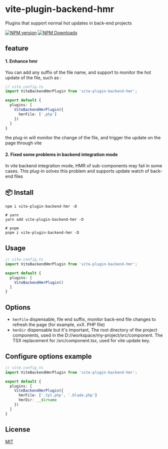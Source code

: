 # vite-plugin-backend-hmr
Plugins that support normal hot updates in back-end projects

[![NPM version](https://img.shields.io/npm/v/vite-plugin-backend-hmr.svg)](https://www.npmjs.com/package/vite-plugin-backend-hmr)
[![NPM Downloads](https://badgen.net/npm/dt/vite-plugin-backend-hmr)](https://www.npmjs.com/package/vite-plugin-backend-hmr)

## feature

#### 1. Enhance hmr 
You can add any suffix of the file name, and support to monitor the hot update of the file, such as :
```ts
// vite.config.ts
import ViteBackendHmrPlugin from 'vite-plugin-backend-hmr';

export default {
  plugins: [
    ViteBackendHmrPlugin({
      hmrFile: ['.php']
    })
  ]
}
```
the plug-in will monitor the change of the file, and trigger the update on the page through vite

#### 2. Fixed some problems in backend integration mode
In vite backend integration mode, HMR of sub-components may fail in some cases. This plug-in solves this problem and supports update watch of back-end files

## 📦 Install
```
npm i vite-plugin-backend-hmr -D 

# yarn 
yarn add vite-plugin-backend-hmr -D

# pnpm 
pnpm i vite-plugin-backend-hmr -D
```

## Usage
```ts
// vite.config.ts
import ViteBackendHmrPlugin from 'vite-plugin-backend-hmr';

export default {
  plugins: [
    ViteBackendHmrPlugin()
  ]
}
```

## Options
- `hmrFile` dispensable, file end suffix, monitor back-end file changes to refresh the page (for example, xxX. PHP file)
- `hmrDir` dispensable but it's important, The root directory of the project components, used in the D://workspace/my-project/src/component. The TSX replacement for /src/component.tsx, used for vite update key.

## Configure options example
```ts
// vite.config.ts
import ViteBackendHmrPlugin from 'vite-plugin-backend-hmr';

export default {
  plugins: [
    ViteBackendHmrPlugin({
      hmrFile: ['.tpl.php', '.blade.php']
      hmrDir: __dirname
    })
  ]
}
```

## License

[MIT](./LICENSE)